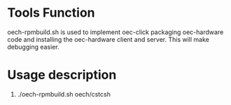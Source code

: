 # Tools Function
oech-rpmbuild.sh is used to implement oec-click packaging oec-hardware code
 and installing the oec-hardware client and server. This will make debugging easier.



# Usage description
1. ./oech-rpmbuild.sh oech/cstcsh
